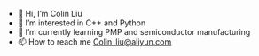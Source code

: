 - 👋 Hi, I’m Colin Liu
- 👀 I’m interested in C++ and Python
- 🌱 I’m currently learning PMP and semiconductor manufacturing
- 📫 How to reach me Colin_liu@aliyun.com

